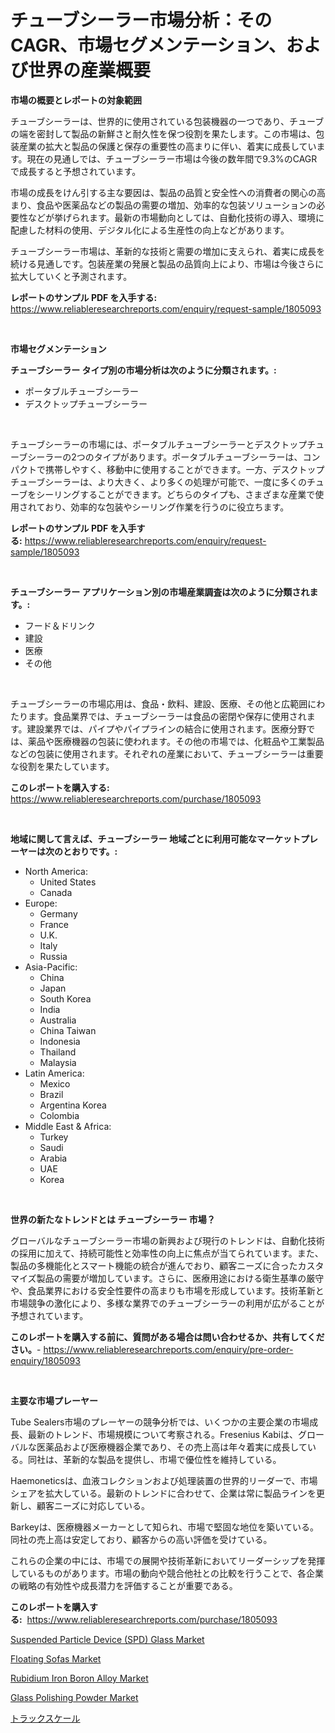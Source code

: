 <p><h1>チューブシーラー市場分析：そのCAGR、市場セグメンテーション、および世界の産業概要</h1></p><p><strong>市場の概要とレポートの対象範囲</strong></p>
<p><p>チューブシーラーは、世界的に使用されている包装機器の一つであり、チューブの端を密封して製品の新鮮さと耐久性を保つ役割を果たします。この市場は、包装産業の拡大と製品の保護と保存の重要性の高まりに伴い、着実に成長しています。現在の見通しでは、チューブシーラー市場は今後の数年間で9.3%のCAGRで成長すると予想されています。</p><p>市場の成長をけん引する主な要因は、製品の品質と安全性への消費者の関心の高まり、食品や医薬品などの製品の需要の増加、効率的な包装ソリューションの必要性などが挙げられます。最新の市場動向としては、自動化技術の導入、環境に配慮した材料の使用、デジタル化による生産性の向上などがあります。</p><p>チューブシーラー市場は、革新的な技術と需要の増加に支えられ、着実に成長を続ける見通しです。包装産業の発展と製品の品質向上により、市場は今後さらに拡大していくと予測されます。</p></p>
<p><strong>レポートのサンプル PDF を入手する:</strong> <a href="https://www.reliableresearchreports.com/enquiry/request-sample/1805093">https://www.reliableresearchreports.com/enquiry/request-sample/1805093</a></p>
<p>&nbsp;</p>
<p><strong>市場セグメンテーション</strong></p>
<p><strong>チューブシーラー タイプ別の市場分析は次のように分類されます。:</strong></p>
<p><ul><li>ポータブルチューブシーラー</li><li>デスクトップチューブシーラー</li></ul></p>
<p>&nbsp;</p>
<p><p>チューブシーラーの市場には、ポータブルチューブシーラーとデスクトップチューブシーラーの2つのタイプがあります。ポータブルチューブシーラーは、コンパクトで携帯しやすく、移動中に使用することができます。一方、デスクトップチューブシーラーは、より大きく、より多くの処理が可能で、一度に多くのチューブをシーリングすることができます。どちらのタイプも、さまざまな産業で使用されており、効率的な包装やシーリング作業を行うのに役立ちます。</p></p>
<p><strong>レポートのサンプル PDF を入手する:</strong>&nbsp;<a href="https://www.reliableresearchreports.com/enquiry/request-sample/1805093">https://www.reliableresearchreports.com/enquiry/request-sample/1805093</a></p>
<p>&nbsp;</p>
<p><strong> チューブシーラー アプリケーション別の市場産業調査は次のように分類されます。:</strong></p>
<p><ul><li>フード＆ドリンク</li><li>建設</li><li>医療</li><li>その他</li></ul></p>
<p>&nbsp;</p>
<p><p>チューブシーラーの市場応用は、食品・飲料、建設、医療、その他と広範囲にわたります。食品業界では、チューブシーラーは食品の密閉や保存に使用されます。建設業界では、パイプやパイプラインの結合に使用されます。医療分野では、薬品や医療機器の包装に使われます。その他の市場では、化粧品や工業製品などの包装に使用されます。それぞれの産業において、チューブシーラーは重要な役割を果たしています。</p></p>
<p><strong>このレポートを購入する:</strong>&nbsp; <a href="https://www.reliableresearchreports.com/purchase/1805093">https://www.reliableresearchreports.com/purchase/1805093</a></p>
<p>&nbsp;</p>
<p><strong>地域に関して言えば、チューブシーラー 地域ごとに利用可能なマーケットプレーヤーは次のとおりです。:</strong></p>
<p><ul>
    <li>
        North America:
        <ul>
            <li>United States</li>
            <li>Canada</li>
        </ul>
    </li>
    <li>
        Europe:
        <ul>
            <li>Germany</li>
            <li>France</li>
            <li>U.K.</li>
            <li>Italy</li>
            <li>Russia</li>
        </ul>
    </li>
    <li>
        Asia-Pacific:
        <ul>
            <li>China</li>
            <li>Japan</li>
            <li>South Korea</li>
            <li>India</li>
            <li>Australia</li>
            <li>China Taiwan</li>
            <li>Indonesia</li>
            <li>Thailand</li>
            <li>Malaysia</li>
        </ul>
    </li>
    <li>
        Latin America:
        <ul>
            <li>Mexico</li>
            <li>Brazil</li>
            <li>Argentina Korea</li>
            <li>Colombia</li>
        </ul>
    </li>
    <li>
        Middle East & Africa:
        <ul>
            <li>Turkey</li>
            <li>Saudi</li>
            <li>Arabia</li>
            <li>UAE</li>
            <li>Korea</li>
        </ul>
    </li>
    </ul></p>
<p>&nbsp;</p>
<p><strong>世界の新たなトレンドとは チューブシーラー 市場？</strong></p>
<p><p>グローバルなチューブシーラー市場の新興および現行のトレンドは、自動化技術の採用に加えて、持続可能性と効率性の向上に焦点が当てられています。また、製品の多機能化とスマート機能の統合が進んでおり、顧客ニーズに合ったカスタマイズ製品の需要が増加しています。さらに、医療用途における衛生基準の厳守や、食品業界における安全性要件の高まりも市場を形成しています。技術革新と市場競争の激化により、多様な業界でのチューブシーラーの利用が広がることが予想されています。</p></p>
<p><strong>このレポートを購入する前に、質問がある場合は問い合わせるか、共有してください。</strong>- <a href="https://www.reliableresearchreports.com/enquiry/pre-order-enquiry/1805093">https://www.reliableresearchreports.com/enquiry/pre-order-enquiry/1805093</a></p>
<p>&nbsp;</p>
<p><strong>主要な市場プレーヤー</strong></p>
<p><p>Tube Sealers市場のプレーヤーの競争分析では、いくつかの主要企業の市場成長、最新のトレンド、市場規模について考察される。Fresenius Kabiは、グローバルな医薬品および医療機器企業であり、その売上高は年々着実に成長している。同社は、革新的な製品を提供し、市場で優位性を維持している。</p><p>Haemoneticsは、血液コレクションおよび処理装置の世界的リーダーで、市場シェアを拡大している。最新のトレンドに合わせて、企業は常に製品ラインを更新し、顧客ニーズに対応している。</p><p>Barkeyは、医療機器メーカーとして知られ、市場で堅固な地位を築いている。同社の売上高は安定しており、顧客からの高い評価を受けている。</p><p>これらの企業の中には、市場での展開や技術革新においてリーダーシップを発揮しているものがあります。市場の動向や競合他社との比較を行うことで、各企業の戦略の有効性や成長潜力を評価することが重要である。</p></p>
<p><strong>このレポートを購入する:</strong>&nbsp;&nbsp;<a href="https://www.reliableresearchreports.com/purchase/1805093">https://www.reliableresearchreports.com/purchase/1805093</a></p>
<p><p><a href="https://issuu.com/reportprime-2/docs/suspended-particle-device-spd-glass-market-size-20">Suspended Particle Device (SPD) Glass Market</a></p><p><a href="https://iodized-pantydraco-05c.notion.site/Floating-Sofas-Market-Size-Market-Share-and-Global-Market-Analysis-Report-2024-2031-8f62e5926e7f419bb7b04ea59fe7a559">Floating Sofas Market</a></p><p><a href="https://github.com/dringals/Market-Research-Report-List-3/blob/main/rubidium-iron-boron-alloy-market.md">Rubidium Iron Boron Alloy Market</a></p><p><a href="https://view.publitas.com/reportprime-1/glass-polishing-powder-market-size-focuses-on-market-dynamics-in-depth-analysis-and-future-projections-of-its-market-forecasted-for-period-from-2024-to-2031/">Glass Polishing Powder Market</a></p><p><a href="https://github.com/sghwr779811674/Market-Research-Report-List-1/blob/main/8580392186246.md">トラックスケール</a></p></p>